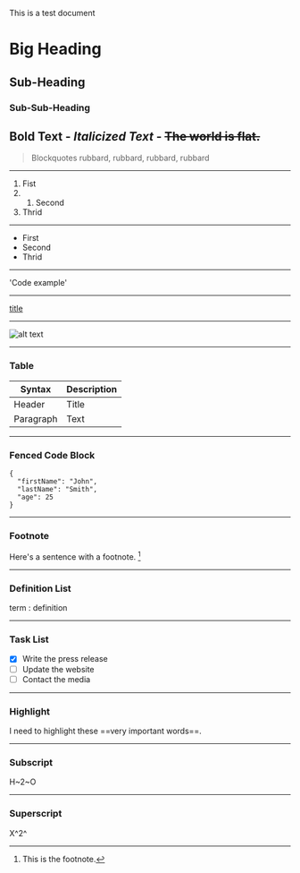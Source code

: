 This is a test document

# Big Heading
## Sub-Heading
### Sub-Sub-Heading

**Bold Text** - *Italicized Text* - ~~The world is flat.~~
---
> Blockquotes
rubbard, rubbard, rubbard, rubbard
---
1. Fist
1. 1. Second
1. Thrid
---
- First
- Second
- Thrid
---
'Code example'

---
[title](https://www.example.com)

---
![alt text](image.jpg)

---
### Table
| Syntax | Description |
| ----------- | ----------- |
| Header | Title |
| Paragraph | Text |

---
### Fenced Code Block
```
{
  "firstName": "John",
  "lastName": "Smith",
  "age": 25
}
```

---
### Footnote

Here's a sentence with a footnote. [^1]

[^1]: This is the footnote.

---
### Definition List

term
: definition

---
### Task List

- [x] Write the press release
- [ ] Update the website
- [ ] Contact the media

---
### Highlight

I need to highlight these ==very important words==.

---
### Subscript

H~2~O

---
### Superscript

X^2^